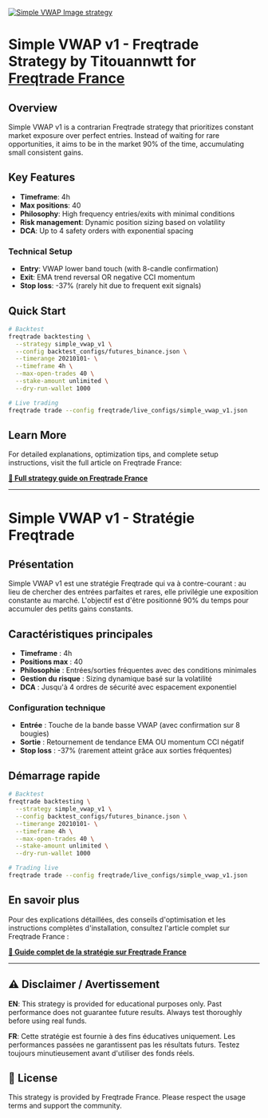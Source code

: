 [![Simple VWAP Image strategy](https://github.com/user-attachments/assets/296b3460-df51-4a28-8ea4-90b2cc416589)](https://buymeacoffee.com/freqtrade_france/simple-vwap-v1-la-stratgie-du-placement-constant)

# Simple VWAP v1 - Freqtrade Strategy by Titouannwtt for [Freqtrade France](https://buymeacoffee.com/freqtrade_france)

## Overview

Simple VWAP v1 is a contrarian Freqtrade strategy that prioritizes constant market exposure over perfect entries. Instead of waiting for rare opportunities, it aims to be in the market 90% of the time, accumulating small consistent gains.

## Key Features

- **Timeframe**: 4h
- **Max positions**: 40
- **Philosophy**: High frequency entries/exits with minimal conditions
- **Risk management**: Dynamic position sizing based on volatility
- **DCA**: Up to 4 safety orders with exponential spacing

### Technical Setup
- **Entry**: VWAP lower band touch (with 8-candle confirmation)
- **Exit**: EMA trend reversal OR negative CCI momentum
- **Stop loss**: -37% (rarely hit due to frequent exit signals)

## Quick Start

```bash
# Backtest
freqtrade backtesting \
  --strategy simple_vwap_v1 \
  --config backtest_configs/futures_binance.json \
  --timerange 20210101- \
  --timeframe 4h \
  --max-open-trades 40 \
  --stake-amount unlimited \
  --dry-run-wallet 1000

# Live trading
freqtrade trade --config freqtrade/live_configs/simple_vwap_v1.json
```

## Learn More

For detailed explanations, optimization tips, and complete setup instructions, visit the full article on Freqtrade France:

**[📖 Full strategy guide on Freqtrade France](https://buymeacoffee.com/freqtrade_france/simple-vwap-v1-la-stratgie-du-placement-constant)**

---

# Simple VWAP v1 - Stratégie Freqtrade

## Présentation

Simple VWAP v1 est une stratégie Freqtrade qui va à contre-courant : au lieu de chercher des entrées parfaites et rares, elle privilégie une exposition constante au marché. L'objectif est d'être positionné 90% du temps pour accumuler des petits gains constants.

## Caractéristiques principales

- **Timeframe** : 4h
- **Positions max** : 40
- **Philosophie** : Entrées/sorties fréquentes avec des conditions minimales
- **Gestion du risque** : Sizing dynamique basé sur la volatilité
- **DCA** : Jusqu'à 4 ordres de sécurité avec espacement exponentiel

### Configuration technique
- **Entrée** : Touche de la bande basse VWAP (avec confirmation sur 8 bougies)
- **Sortie** : Retournement de tendance EMA OU momentum CCI négatif
- **Stop loss** : -37% (rarement atteint grâce aux sorties fréquentes)

## Démarrage rapide

```bash
# Backtest
freqtrade backtesting \
  --strategy simple_vwap_v1 \
  --config backtest_configs/futures_binance.json \
  --timerange 20210101- \
  --timeframe 4h \
  --max-open-trades 40 \
  --stake-amount unlimited \
  --dry-run-wallet 1000

# Trading live
freqtrade trade --config freqtrade/live_configs/simple_vwap_v1.json
```

## En savoir plus

Pour des explications détaillées, des conseils d'optimisation et les instructions complètes d'installation, consultez l'article complet sur Freqtrade France :

**[📖 Guide complet de la stratégie sur Freqtrade France](https://buymeacoffee.com/freqtrade_france/simple-vwap-v1-la-stratgie-du-placement-constant)**

---

## ⚠️ Disclaimer / Avertissement

**EN**: This strategy is provided for educational purposes only. Past performance does not guarantee future results. Always test thoroughly before using real funds.

**FR**: Cette stratégie est fournie à des fins éducatives uniquement. Les performances passées ne garantissent pas les résultats futurs. Testez toujours minutieusement avant d'utiliser des fonds réels.

## 📝 License

This strategy is provided by Freqtrade France. Please respect the usage terms and support the community.
